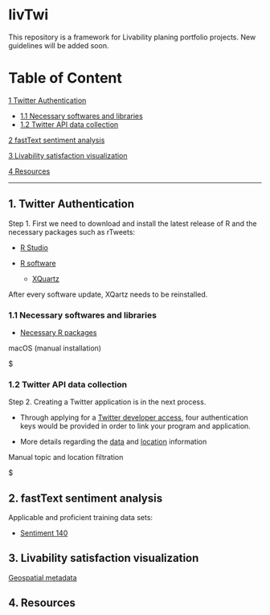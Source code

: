 # livTwi
This repository is a framework for Livability planing portfolio projects. New guidelines will be added soon.


# Table of Content

[1   Twitter Authentication](https://github.com/NextUrban/livTwi/blob/master/README.md#1-twitter-authentication)

   * [1.1  Necessary softwares and libraries]()
   * [1.2  Twitter API data collection]()

[2   fastText sentiment analysis](https://github.com/NextUrban/livTwi/blob/master/README.md#2-fasttext-sentiment-analysis)

[3   Livability satisfaction visualization](https://github.com/NextUrban/livTwi/blob/master/README.md#3-livability-satisfaction-visualization)

[4   Resources]()

--------------------------------------------------------------------------------------------------------------------------------------------------------------------

## 1. Twitter Authentication


Step 1. First we need to download and install the latest release of R and the necessary packages such as rTweets:

* [R Studio](https://rstudio.com/products/rstudio/download/)

* [R software](https://cran.r-project.org/bin/macosx/)
  * [XQuartz](https://www.xquartz.org/)

After every software update, XQartz needs to be reinstalled.

  ### 1.1  Necessary softwares and libraries

* [Necessary R packages](https://cran.r-project.org/web/packages/nat/vignettes/Installation.html)

macOS (manual installation)

$


  ### 1.2  Twitter API data collection

Step 2. Creating a Twitter application is in the next process.

  * Through applying for a [Twitter developer access](https://developer.twitter.com/en/apply-for-access), four authentication keys would be provided in order to link your program and application. 

  * More details regarding the [data]() and [location](https://developer.twitter.com/en/docs/tutorials/filtering-tweets-by-location) information

Manual topic and location filtration

$ 



## 2. fastText sentiment analysis
Applicable and proficient training data sets:

 * [Sentiment 140](http://help.sentiment140.com/for-students)
 
 
 
 
 ## 3. Livability satisfaction visualization
 
 [Geospatial metadata](https://developer.twitter.com/en/docs/tutorials/tweet-geo-metadata)
 


 ## 4. Resources
